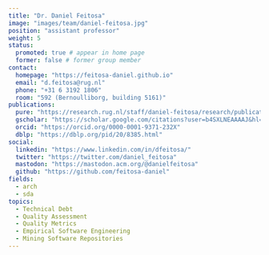 ```yaml
---
title: "Dr. Daniel Feitosa"
image: "images/team/daniel-feitosa.jpg"
position: "assistant professor"
weight: 5
status:
  promoted: true # appear in home page
  former: false # former group member
contact:
  homepage: "https://feitosa-daniel.github.io"
  email: "d.feitosa@rug.nl"
  phone: "+31 6 3192 1806"
  room: "592 (Bernoulliborg, building 5161)"
publications:
  pure: "https://research.rug.nl/staff/daniel-feitosa/research/publications.html"
  gscholar: "https://scholar.google.com/citations?user=b4SXLNEAAAAJ&hl=en&oi=ao"
  orcid: "https://orcid.org/0000-0001-9371-232X"
  dblp: "https://dblp.org/pid/20/8385.html"
social:
  linkedin: "https://www.linkedin.com/in/dfeitosa/"
  twitter: "https://twitter.com/daniel_feitosa"
  mastodon: "https://mastodon.acm.org/@danielfeitosa"
  github: "https://github.com/feitosa-daniel"
fields:
  - arch
  - sda
topics:
  - Technical Debt
  - Quality Assessment
  - Quality Metrics
  - Empirical Software Engineering
  - Mining Software Repositories
---
```

